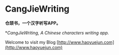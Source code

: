 # CangJieWriting
**仓颉书，一个汉字听写APP。**

**CangJieWriting, A Chinese characters writing app.*

Welcome to visit my Blog [http://www.haoyuejun.com](http://www.haoyuejun.com)